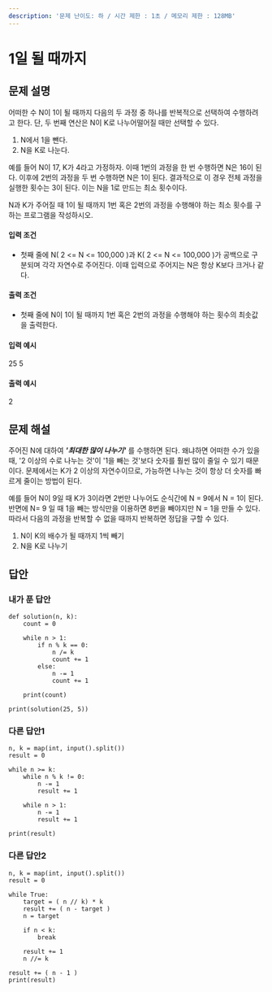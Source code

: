 ```yaml
---
description: '문제 난이도: 하 / 시간 제한 : 1초 / 메모리 제한 : 128MB'
---
```


# 1일 될 때까지

## 문제 설명

어떠한 수 N이 1이 될 때까지 다음의 두 과정 중 하나를 반복적으로 선택하여 수행하려고 한다. 단, 두 번째 연산은 N이 K로 나누어떨어질 때만 선택할 수 있다.

1. N에서 1을 뺀다.
2. N을 K로 나눈다.

예를 들어 N이 17, K가 4라고 가정하자. 이때 1번의 과정을 한 번 수행하면 N은 16이 된다. 이후에 2번의 과정을 두 번 수행하면 N은 1이 된다. 결과적으로 이 경우 전체 과정을 실행한 횟수는 3이 된다. 이는 N을 1로 만드는 최소 횟수이다.

N과 K가 주어질 때 1이 될 때까지 1번 혹은 2번의 과정을 수행해야 하는 최소 횟수를 구하는 프로그램을 작성하시오.

#### 입력 조건

* 첫째 줄에 N\( 2 &lt;= N &lt;= 100,000 \)과 K\( 2 &lt;= N &lt;= 100,000 \)가 공백으로 구분되며 각각 자연수로 주어진다. 이때 입력으로 주어지는 N은 항상 K보다 크거나 같다.

#### 출력 조건

* 첫째 줄에 N이 1이 될 때까지 1번 혹은 2번의 과정을 수행해야 하는 횟수의 최솟값을 출력한다. 

#### 입력 예시

25 5  


#### 출력 예시

2



## 문제 해설

주어진 N에 대하여 _**'최대한 많이 나누기'**_ 를 수행하면 된다. 왜냐하면 어떠한 수가 있을 때, '2 이상의 수로 나누는 것'이 '1을 빼는 것'보다 숫자를 훨씬 많이 줄일 수 있기 때문이다. 문제에서는 K가 2 이상의 자연수이므로, 가능하면 나누는 것이 항상 더 숫자를 빠르게 줄이는 방법이 된다.

예를 들어 N이 9일 때 K가 3이라면 2번만 나누어도 순식간에 N = 9에서 N = 1이 된다. 반면에 N= 9 일 때 1을 빼는 방식만을 이용하면 8번을 빼야지만 N = 1을 만들 수 있다. 따라서 다음의 과정을 반복할 수 없을 때까지 반복하면 정답을 구할 수 있다.

1. N이 K의 배수가 될 때까지 1씩 빼기
2. N을 K로 나누기



## 답안

### 내가 푼 답안

```text
def solution(n, k):
    count = 0

    while n > 1:
        if n % k == 0:
            n /= k
            count += 1
        else:
            n -= 1
            count += 1

    print(count)

print(solution(25, 5))
```



### 다른 답안1

```text
n, k = map(int, input().split())
result = 0

while n >= k:
    while n % k != 0:
        n -= 1
        result += 1
        
    while n > 1:
        n -= 1
        result += 1

print(result)
```



### 다른 답안2

```text
n, k = map(int, input().split())
result = 0

while True:
    target = ( n // k) * k
    result += ( n - target )
    n = target
    
    if n < k:
        break
    
    result += 1
    n //= k
    
result += ( n - 1 )
print(result)
```




